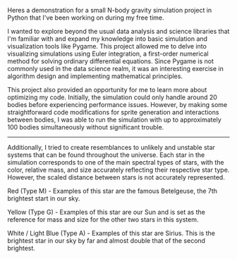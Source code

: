 Heres a demonstration for a small N-body gravity simulation project in Python that I've been working on during my free time. 

I wanted to explore beyond the usual data analysis and science libraries that I'm familiar with and expand my knowledge into basic simulation and visualization tools like Pygame. This project allowed me to delve into visualizing simulations using Euler integration, a first-order numerical method for solving ordinary differential equations. Since Pygame is not commonly used in the data science realm, it was an interesting exercise in algorithm design and implementing mathematical principles.

This project also provided an opportunity for me to learn more about optimizing my code. Initially, the simulation could only handle around 20 bodies before experiencing performance issues. However, by making some straightforward code modifications for sprite generation and interactions between bodies, I was able to run the simulation with up to approximately 100 bodies simultaneously without significant trouble.

---

Additionally, I tried to create resemblances to unlikely and unstable star systems that can be found throughout the universe. Each star in the simulation corresponds to one of the main spectral types of stars, with the color, relative mass, and size accurately reflecting their respective star type. However, the scaled distance between stars is not accurately represented.

Red (Type M) - Examples of this star are the famous Betelgeuse, the 7th brightest start in our sky.

Yellow (Type G) - Examples of this star are our Sun and is set as the reference for mass and size for the other two stars in this system.

White / Light Blue (Type A) - Examples of this star are Sirius. This is the brightest star in our sky by far and almost double that of the second brightest.
  
